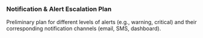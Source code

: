 ### Notification & Alert Escalation Plan
Preliminary plan for different levels of alerts (e.g., warning, critical) and their corresponding notification channels (email, SMS, dashboard).
